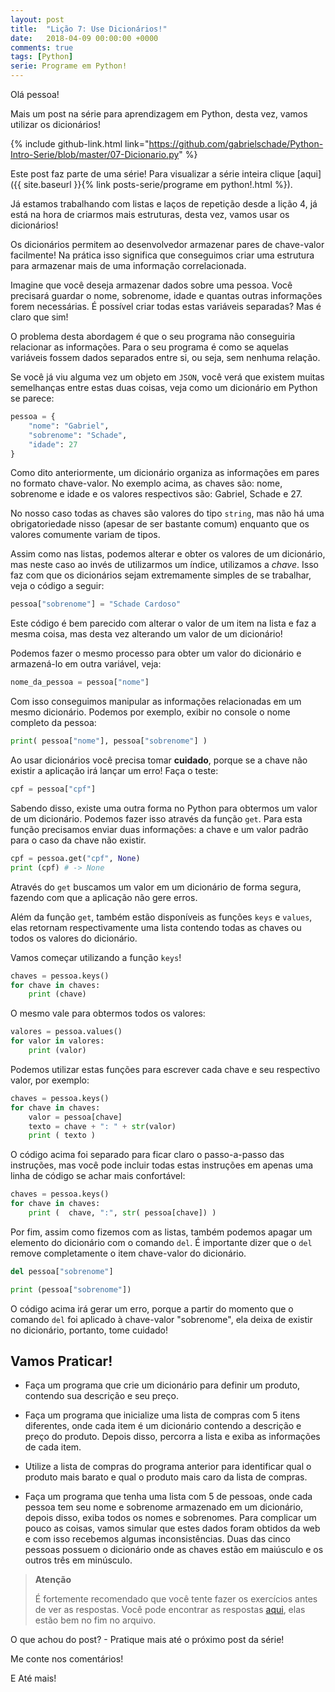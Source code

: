 ```yaml
---
layout: post
title:  "Lição 7: Use Dicionários!"
date:   2018-04-09 00:00:00 +0000
comments: true
tags: [Python]
serie: Programe em Python!
---
```


Olá pessoa!

Mais um post na série para aprendizagem em Python, desta vez, vamos utilizar os dicionários!

<!--more-->

{% include github-link.html link="https://github.com/gabrielschade/Python-Intro-Serie/blob/master/07-Dicionario.py" %} 

Este post faz parte de uma série! Para visualizar a série inteira clique [aqui]({{ site.baseurl }}{% link posts-serie/programe em python!.html %}).

Já estamos trabalhando com listas e laços de repetição desde a lição 4, já está na hora de criarmos mais estruturas, desta vez, vamos usar os dicionários!

Os dicionários permitem ao desenvolvedor armazenar pares de chave-valor facilmente! Na prática isso significa que conseguimos criar uma estrutura para armazenar mais de uma informação correlacionada.

Imagine que você deseja armazenar dados sobre uma pessoa. Você precisará guardar o nome, sobrenome, idade e quantas outras informações forem necessárias. É possível criar todas estas variáveis separadas? Mas é claro que sim!

O problema desta abordagem é que o seu programa não conseguiria relacionar as informações. Para o seu programa é como se aquelas variáveis fossem dados separados entre si, ou seja, sem nenhuma relação.

Se você já viu alguma vez um objeto em `JSON`, você verá que existem muitas semelhanças entre estas duas coisas, veja como um dicionário em Python se parece:

```python
pessoa = {
    "nome": "Gabriel",
    "sobrenome": "Schade",
    "idade": 27
}
```

Como dito anteriormente, um dicionário organiza as informações em pares no formato chave-valor. No exemplo acima, as chaves são: nome, sobrenome e idade e os valores respectivos são: Gabriel, Schade e 27.

No nosso caso todas as chaves são valores do tipo `string`, mas não há uma obrigatoriedade nisso (apesar de ser bastante comum) enquanto que os valores comumente variam de tipos.

Assim como nas listas, podemos alterar e obter os valores de um dicionário, mas neste caso ao invés de utilizarmos um índice, utilizamos a *chave*. Isso faz com que os dicionários sejam extremamente simples de se trabalhar, veja o código a seguir:

```python
pessoa["sobrenome"] = "Schade Cardoso"
```

Este código é bem parecido com alterar o valor de um item na lista e faz a mesma coisa, mas desta vez alterando um valor de um dicionário!

Podemos fazer o mesmo processo para obter um valor do dicionário e armazená-lo em outra variável, veja:

```python
nome_da_pessoa = pessoa["nome"]
```

Com isso conseguimos manipular as informações relacionadas em um mesmo dicionário. Podemos por exemplo, exibir no console o nome completo da pessoa:

```python
print( pessoa["nome"], pessoa["sobrenome"] )
``` 

Ao usar dicionários você precisa tomar **cuidado**, porque se a chave não existir a aplicação irá lançar um erro! Faça o teste:

```python
cpf = pessoa["cpf"]
```

Sabendo disso, existe uma outra forma no Python para obtermos um valor de um dicionário. Podemos fazer isso através da função `get`. Para esta função precisamos enviar duas informações: a chave e um valor padrão para o caso da chave não existir.

```python
cpf = pessoa.get("cpf", None)
print (cpf) # -> None
``` 

Através do `get` buscamos um valor em um dicionário de forma segura, fazendo com que a aplicação não gere erros.

Além da função `get`, também estão disponíveis as funções `keys` e `values`, elas retornam respectivamente uma lista contendo todas as chaves ou todos os valores do dicionário.

Vamos começar utilizando a função `keys`!

```python
chaves = pessoa.keys()
for chave in chaves:
    print (chave)
```
O mesmo vale para obtermos todos os valores:

```python
valores = pessoa.values()
for valor in valores:
    print (valor)
```

Podemos utilizar estas funções para escrever cada chave e seu respectivo valor, por exemplo:

```python
chaves = pessoa.keys()
for chave in chaves:
    valor = pessoa[chave]
    texto = chave + ": " + str(valor)
    print ( texto )
```
O código acima foi separado para ficar claro o passo-a-passo das instruções, mas você pode incluir todas estas instruções em apenas uma linha de código se achar mais confortável:

```python
chaves = pessoa.keys()
for chave in chaves:
    print (  chave, ":", str( pessoa[chave]) )
```

Por fim, assim como fizemos com as listas, também podemos apagar um elemento do dicionário com o comando `del`. É importante dizer que o `del` remove completamente o item chave-valor do dicionário.

```python
del pessoa["sobrenome"]

print (pessoa["sobrenome"])
```
O código acima irá gerar um erro, porque a partir do momento que o comando `del` foi aplicado à chave-valor "sobrenome", ela deixa de existir no dicionário, portanto, tome cuidado!

## Vamos Praticar!

* Faça um programa que crie um dicionário para definir um produto, contendo sua descrição e seu preço.

* Faça um programa que inicialize uma lista de compras com 5 itens diferentes, onde cada item é um dicionário contendo a descrição e preço do produto. Depois disso, percorra a lista e exiba as informações de cada item.

* Utilize a lista de compras do programa anterior para identificar qual o produto mais barato e qual o produto mais caro da lista de compras.

* Faça um programa que tenha uma lista com 5 de pessoas, onde cada pessoa tem seu nome e sobrenome armazenado em um dicionário, depois disso, exiba todos os nomes e sobrenomes. Para complicar um pouco as coisas, vamos simular que estes dados foram obtidos da web e com isso recebemos algumas inconsistências. Duas das cinco pessoas possuem o dicionário onde as chaves estão em maiúsculo e os outros três em minúsculo.

> **Atenção**
> 
> É fortemente recomendado que você tente fazer os exercícios antes de ver as respostas.
> Você pode encontrar as respostas [aqui](https://github.com/gabrielschade/Python-Intro-Serie/blob/master/07-Dicionario.py), elas estão bem no fim no arquivo.

O que achou do post? - Pratique mais até o próximo post da série!

Me conte nos comentários!

E Até mais!